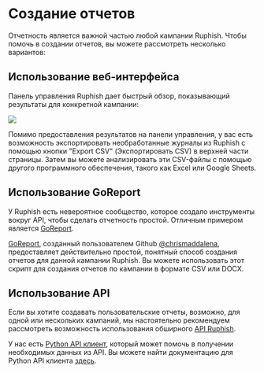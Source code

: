 # Создание отчетов

Отчетность является важной частью любой кампании Ruphish. Чтобы помочь в создании отчетов, вы можете рассмотреть несколько вариантов:

## Использование веб-интерфейса

Панель управления Ruphish дает быстрый обзор, показывающий результаты для конкретной кампании:

![](../.gitbook/assets/localhost_3333_campaigns_25-macbook.png)

Помимо предоставления результатов на панели управления, у вас есть возможность экспортировать необработанные журналы из Ruphish с помощью кнопки "Export CSV" (Экспортировать CSV) в верхней части страницы. Затем вы можете анализировать эти CSV-файлы с помощью другого программного обеспечения, такого как Excel или Google Sheets.

## Использование GoReport

У Ruphish есть невероятное сообщество, которое создало инструменты вокруг API, чтобы сделать отчетность простой. Отличным примером является [GoReport](https://github.com/chrismaddalena/GoReport).

[GoReport](https://github.com/chrismaddalena/GoReport), созданный пользователем Github [@chrismaddalena](https://github.com/chrismaddalena/), предоставляет действительно простой, понятный способ создания отчетов для данной кампании Ruphish. Вы можете использовать этот скрипт для создания отчетов по кампании в формате CSV или DOCX.

## Использование API

Если вы хотите создавать пользовательские отчеты, возможно, для одной или нескольких кампаний, мы настоятельно рекомендуем рассмотреть возможность использования обширного [API Ruphish](https://docs.getruphish.com/api-documentation/).

У нас есть [Python API клиент](https://github.com/ruphish/api-client-python), который может помочь в получении необходимых данных из API. Вы можете найти документацию для Python API клиента [здесь](https://docs.getruphish.com/python-api-client/).

